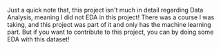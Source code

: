 Just a quick note that, this project isn't much in detail regarding Data Analysis, meaning I did not EDA in this project! There was a course I was taking, and this project was part of it and only has the machine learning part. But if you want to contribute to this project, you can by doing some EDA with this dataset!
